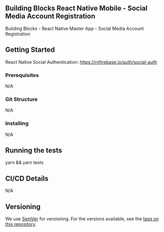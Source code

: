 ## Building Blocks React Native Mobile - Social Media Account Registration

Building Blocks - React Native Master App - Social Media Account Registration

## Getting Started

React Native Social Authentication: https://rnfirebase.io/auth/social-auth

### Prerequisites

N/A

### Git Structure

N/A

### Installing

N/A

## Running the tests

yarn && yarn tests

## CI/CD Details

N/A

## Versioning

We use [SemVer](http://semver.org/) for versioning. For the versions available, see the [tags on this repository](https://github.com/your/project/tags).



